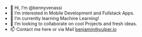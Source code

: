 - 👋 Hi, I’m @bennyvenassi
- 👀 I’m interested in Mobile Development and Fullstack Apps.
- 🌱 I’m currently learning Machine Learning!
- 💞️ I’m looking to collaborate on cool Projects and fresh ideas.
- 📫 Contact me here or via Mail benjamin@vulper.io

<!---
bennyvenassi/bennyvenassi is a ✨ special ✨ repository because its `README.md` (this file) appears on your GitHub profile.
You can click the Preview link to take a look at your changes.
--->
